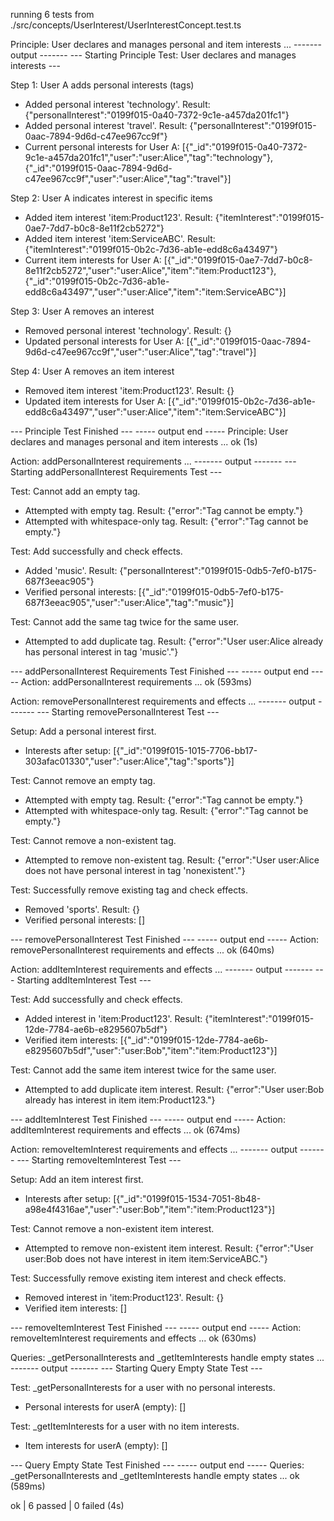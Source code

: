 running 6 tests from ./src/concepts/UserInterest/UserInterestConcept.test.ts

Principle: User declares and manages personal and item interests ...
------- output -------
--- Starting Principle Test: User declares and manages interests ---

Step 1: User A adds personal interests (tags)
- Added personal interest 'technology'. Result: {"personalInterest":"0199f015-0a40-7372-9c1e-a457da201fc1"}
- Added personal interest 'travel'. Result: {"personalInterest":"0199f015-0aac-7894-9d6d-c47ee967cc9f"}
- Current personal interests for User A:
  [{"_id":"0199f015-0a40-7372-9c1e-a457da201fc1","user":"user:Alice","tag":"technology"},
   {"_id":"0199f015-0aac-7894-9d6d-c47ee967cc9f","user":"user:Alice","tag":"travel"}]

Step 2: User A indicates interest in specific items
- Added item interest 'item:Product123'. Result: {"itemInterest":"0199f015-0ae7-7dd7-b0c8-8e11f2cb5272"}
- Added item interest 'item:ServiceABC'. Result: {"itemInterest":"0199f015-0b2c-7d36-ab1e-edd8c6a43497"}
- Current item interests for User A:
  [{"_id":"0199f015-0ae7-7dd7-b0c8-8e11f2cb5272","user":"user:Alice","item":"item:Product123"},
   {"_id":"0199f015-0b2c-7d36-ab1e-edd8c6a43497","user":"user:Alice","item":"item:ServiceABC"}]

Step 3: User A removes an interest
- Removed personal interest 'technology'. Result: {}
- Updated personal interests for User A:
  [{"_id":"0199f015-0aac-7894-9d6d-c47ee967cc9f","user":"user:Alice","tag":"travel"}]

Step 4: User A removes an item interest
- Removed item interest 'item:Product123'. Result: {}
- Updated item interests for User A:
  [{"_id":"0199f015-0b2c-7d36-ab1e-edd8c6a43497","user":"user:Alice","item":"item:ServiceABC"}]

--- Principle Test Finished ---
----- output end -----
Principle: User declares and manages personal and item interests ... ok (1s)


Action: addPersonalInterest requirements ...
------- output -------
--- Starting addPersonalInterest Requirements Test ---

Test: Cannot add an empty tag.
- Attempted with empty tag. Result: {"error":"Tag cannot be empty."}
- Attempted with whitespace-only tag. Result: {"error":"Tag cannot be empty."}

Test: Add successfully and check effects.
- Added 'music'. Result: {"personalInterest":"0199f015-0db5-7ef0-b175-687f3eeac905"}
- Verified personal interests:
  [{"_id":"0199f015-0db5-7ef0-b175-687f3eeac905","user":"user:Alice","tag":"music"}]

Test: Cannot add the same tag twice for the same user.
- Attempted to add duplicate tag. Result: {"error":"User user:Alice already has personal interest in tag 'music'."}

--- addPersonalInterest Requirements Test Finished ---
----- output end -----
Action: addPersonalInterest requirements ... ok (593ms)


Action: removePersonalInterest requirements and effects ...
------- output -------
--- Starting removePersonalInterest Test ---

Setup: Add a personal interest first.
- Interests after setup:
  [{"_id":"0199f015-1015-7706-bb17-303afac01330","user":"user:Alice","tag":"sports"}]

Test: Cannot remove an empty tag.
- Attempted with empty tag. Result: {"error":"Tag cannot be empty."}
- Attempted with whitespace-only tag. Result: {"error":"Tag cannot be empty."}

Test: Cannot remove a non-existent tag.
- Attempted to remove non-existent tag. Result: {"error":"User user:Alice does not have personal interest in tag 'nonexistent'."}

Test: Successfully remove existing tag and check effects.
- Removed 'sports'. Result: {}
- Verified personal interests: []

--- removePersonalInterest Test Finished ---
----- output end -----
Action: removePersonalInterest requirements and effects ... ok (640ms)


Action: addItemInterest requirements and effects ...
------- output -------
--- Starting addItemInterest Test ---

Test: Add successfully and check effects.
- Added interest in 'item:Product123'. Result: {"itemInterest":"0199f015-12de-7784-ae6b-e8295607b5df"}
- Verified item interests:
  [{"_id":"0199f015-12de-7784-ae6b-e8295607b5df","user":"user:Bob","item":"item:Product123"}]

Test: Cannot add the same item interest twice for the same user.
- Attempted to add duplicate item interest. Result: {"error":"User user:Bob already has interest in item item:Product123."}

--- addItemInterest Test Finished ---
----- output end -----
Action: addItemInterest requirements and effects ... ok (674ms)


Action: removeItemInterest requirements and effects ...
------- output -------
--- Starting removeItemInterest Test ---

Setup: Add an item interest first.
- Interests after setup:
  [{"_id":"0199f015-1534-7051-8b48-a98e4f4316ae","user":"user:Bob","item":"item:Product123"}]

Test: Cannot remove a non-existent item interest.
- Attempted to remove non-existent item interest. Result: {"error":"User user:Bob does not have interest in item item:ServiceABC."}

Test: Successfully remove existing item interest and check effects.
- Removed interest in 'item:Product123'. Result: {}
- Verified item interests: []

--- removeItemInterest Test Finished ---
----- output end -----
Action: removeItemInterest requirements and effects ... ok (630ms)


Queries: _getPersonalInterests and _getItemInterests handle empty states ...
------- output -------
--- Starting Query Empty State Test ---

Test: _getPersonalInterests for a user with no personal interests.
- Personal interests for userA (empty): []

Test: _getItemInterests for a user with no item interests.
- Item interests for userA (empty): []

--- Query Empty State Test Finished ---
----- output end -----
Queries: _getPersonalInterests and _getItemInterests handle empty states ... ok (589ms)


ok | 6 passed | 0 failed (4s)
